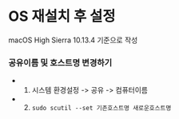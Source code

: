 # OS 재설치 후 설정

macOS High Sierra 10.13.4 기준으로 작성

### 공유이름 및 호스트명 변경하기

- 1. 시스템 환경설정 -> 공유 -> 컴퓨터이름
- 2. `sudo scutil --set 기존호스트명 새로운호스트명`

